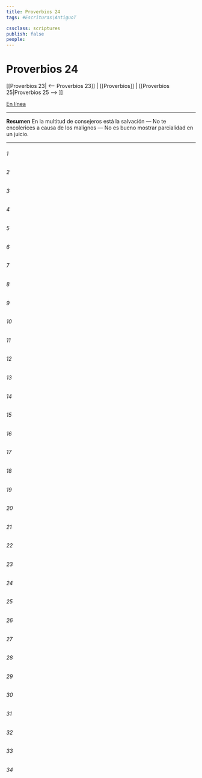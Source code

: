 ```yaml
---
title: Proverbios 24
tags: #Escrituras\AntiguoT

cssclass: scriptures
publish: false
people:
---
```


# Proverbios 24
[[Proverbios 23| <-- Proverbios 23]] | [[Proverbios]] | [[Proverbios 25|Proverbios 25 --> ]]

[En línea](https://churchofjesuschrist.org/study/scriptures/ot/prov/24?lang=spa)

---
__Resumen__
En la multitud de consejeros está la salvación — No te encolerices a causa de los malignos — No es bueno mostrar parcialidad en un juicio.

---
###### 1 


###### 2 


###### 3 


###### 4 


###### 5 


###### 6 


###### 7 


###### 8 


###### 9 


###### 10 


###### 11 


###### 12 


###### 13 


###### 14 


###### 15 


###### 16 


###### 17 


###### 18 


###### 19 


###### 20 


###### 21 


###### 22 


###### 23 


###### 24 


###### 25 


###### 26 


###### 27 


###### 28 


###### 29 


###### 30 


###### 31 


###### 32 


###### 33 


###### 34 


